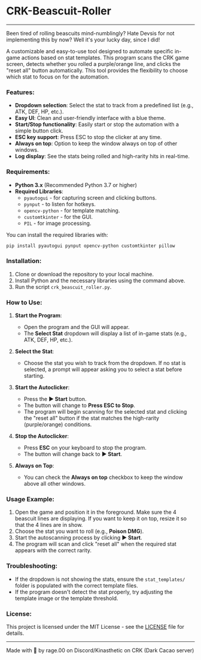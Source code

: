 # CRK-Beascuit-Roller

---

Been tired of rolling beascuits mind-numblingly? Hate Devsis for not implementing this by now? Well it's your lucky day, since I did!

A customizable and easy-to-use tool designed to automate specific in-game actions based on stat templates. This program scans the CRK game screen, detects whether you rolled a purple/orange line, and clicks the "reset all" button automatically. This tool provides the flexibility to choose which stat to focus on for the automation.

### Features:
- **Dropdown selection**: Select the stat to track from a predefined list (e.g., ATK, DEF, HP, etc.).
- **Easy UI**: Clean and user-friendly interface with a blue theme.
- **Start/Stop functionality**: Easily start or stop the automation with a simple button click.
- **ESC key support**: Press ESC to stop the clicker at any time.
- **Always on top**: Option to keep the window always on top of other windows.
- **Log display**: See the stats being rolled and high-rarity hits in real-time.

### Requirements:
- **Python 3.x** (Recommended Python 3.7 or higher)
- **Required Libraries**:
  - `pyautogui` - for capturing screen and clicking buttons.
  - `pynput` - to listen for hotkeys.
  - `opencv-python` - for template matching.
  - `customtkinter` - for the GUI.
  - `PIL` - for image processing.

You can install the required libraries with:
```bash
pip install pyautogui pynput opencv-python customtkinter pillow
```

### Installation:
1. Clone or download the repository to your local machine.
2. Install Python and the necessary libraries using the command above.
3. Run the script `crk_beascuit_roller.py`.

### How to Use:

1. **Start the Program**:
   - Open the program and the GUI will appear.
   - The **Select Stat** dropdown will display a list of in-game stats (e.g., ATK, DEF, HP, etc.).
   
2. **Select the Stat**:
   - Choose the stat you wish to track from the dropdown. If no stat is selected, a prompt will appear asking you to select a stat before starting.

3. **Start the Autoclicker**:
   - Press the **▶ Start** button.
   - The button will change to **Press ESC to Stop**.
   - The program will begin scanning for the selected stat and clicking the "reset all" button if the stat matches the high-rarity (purple/orange) conditions.

4. **Stop the Autoclicker**:
   - Press **ESC** on your keyboard to stop the program.
   - The button will change back to **▶ Start**.

5. **Always on Top**:
   - You can check the **Always on top** checkbox to keep the window above all other windows.

### Usage Example:

1. Open the game and position it in the foreground. Make sure the 4 beascuit lines are displaying. If you want to keep it on top, resize it so that the 4 lines are in show.
2. Choose the stat you want to roll (e.g., **Poison DMG**).
3. Start the autoscanning process by clicking **▶ Start**.
4. The program will scan and click "reset all" when the required stat appears with the correct rarity.

### Troubleshooting:
- If the dropdown is not showing the stats, ensure the `stat_templates/` folder is populated with the correct template files.
- If the program doesn't detect the stat properly, try adjusting the template image or the template threshold.

### License:
This project is licensed under the MIT License - see the [LICENSE](LICENSE) file for details.

---
Made with 💖 by rage.00 on Discord/Kinasthetic on CRK (Dark Cacao server)
